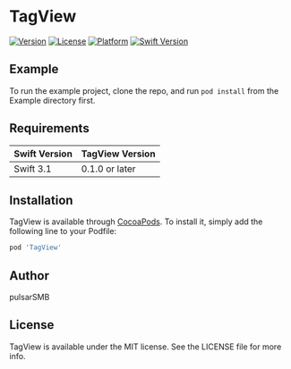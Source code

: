 # TagView

[![Version](https://img.shields.io/cocoapods/v/TagView.svg?style=flat)](http://cocoapods.org/pods/TagView)
[![License](https://img.shields.io/cocoapods/l/TagView.svg?style=flat)](http://cocoapods.org/pods/TagView)
[![Platform](https://img.shields.io/cocoapods/p/TagView.svg?style=flat)](http://cocoapods.org/pods/TagView)
[![Swift Version](https://img.shields.io/badge/Swift-3.1-green.svg?style=flat)](https://developer.apple.com/swift)

## Example

To run the example project, clone the repo, and run `pod install` from the Example directory first.

## Requirements

Swift Version | TagView Version
----- | -----
Swift 3.1 | 0.1.0 or later

## Installation

TagView is available through [CocoaPods](http://cocoapods.org). To install
it, simply add the following line to your Podfile:

```ruby
pod 'TagView'
```

## Author

pulsarSMB

## License

TagView is available under the MIT license. See the LICENSE file for more info.
